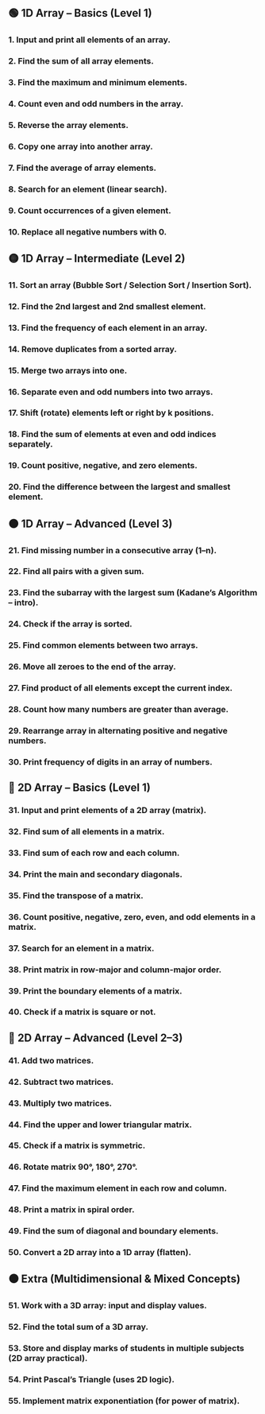 ## 🟢 1D Array – Basics (Level 1)

### 1. Input and print all elements of an array.

### 2. Find the sum of all array elements.

### 3. Find the maximum and minimum elements.

### 4. Count even and odd numbers in the array.

### 5. Reverse the array elements.

### 6. Copy one array into another array.

### 7. Find the average of array elements.

### 8. Search for an element (linear search).

### 9. Count occurrences of a given element.

### 10. Replace all negative numbers with 0.

## 🟡 1D Array – Intermediate (Level 2)

### 11. Sort an array (Bubble Sort / Selection Sort / Insertion Sort).

### 12. Find the 2nd largest and 2nd smallest element.

### 13. Find the frequency of each element in an array.

### 14. Remove duplicates from a sorted array.

### 15. Merge two arrays into one.

### 16. Separate even and odd numbers into two arrays.

### 17. Shift (rotate) elements left or right by k positions.

### 18. Find the sum of elements at even and odd indices separately.

### 19. Count positive, negative, and zero elements.

### 20. Find the difference between the largest and smallest element.

## 🟠 1D Array – Advanced (Level 3)

### 21. Find missing number in a consecutive array (1–n).

### 22. Find all pairs with a given sum.

### 23. Find the subarray with the largest sum (Kadane’s Algorithm – intro).

### 24. Check if the array is sorted.

### 25. Find common elements between two arrays.

### 26. Move all zeroes to the end of the array.

### 27. Find product of all elements except the current index.

### 28. Count how many numbers are greater than average.

### 29. Rearrange array in alternating positive and negative numbers.

### 30. Print frequency of digits in an array of numbers.

## 🔵 2D Array – Basics (Level 1)

### 31. Input and print elements of a 2D array (matrix).

### 32. Find sum of all elements in a matrix.

### 33. Find sum of each row and each column.

### 34. Print the main and secondary diagonals.

### 35. Find the transpose of a matrix.

### 36. Count positive, negative, zero, even, and odd elements in a matrix.

### 37. Search for an element in a matrix.

### 38. Print matrix in row-major and column-major order.

### 39. Print the boundary elements of a matrix.

### 40. Check if a matrix is square or not.

## 🔴 2D Array – Advanced (Level 2–3)

### 41. Add two matrices.

### 42. Subtract two matrices.

### 43. Multiply two matrices.

### 44. Find the upper and lower triangular matrix.

### 45. Check if a matrix is symmetric.

### 46. Rotate matrix 90°, 180°, 270°.

### 47. Find the maximum element in each row and column.

### 48. Print a matrix in spiral order.

### 49. Find the sum of diagonal and boundary elements.

### 50. Convert a 2D array into a 1D array (flatten).

## ⚫ Extra (Multidimensional & Mixed Concepts)

### 51. Work with a 3D array: input and display values.

### 52. Find the total sum of a 3D array.

### 53. Store and display marks of students in multiple subjects (2D array practical).

### 54. Print Pascal’s Triangle (uses 2D logic).

### 55. Implement matrix exponentiation (for power of matrix).